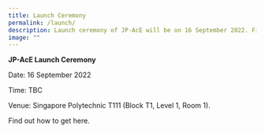 ```yaml
---
title: Launch Ceremony
permalink: /launch/
description: Launch ceremony of JP-AcE will be on 16 September 2022. Find out more!
image: ""
---
```



**JP-AcE Launch Ceremony**

Date: 16 September 2022

Time: TBC

Venue: Singapore Polytechnic T111 (Block T1, Level 1, Room 1). 

Find out how to get here.